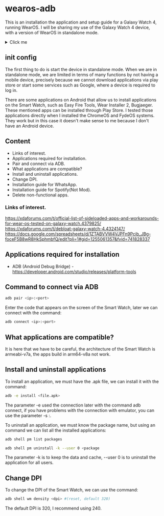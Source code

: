 # wearos-adb
This is an installation the application and setup guide for a Galaxy Watch 4, running WearOS. I will be sharing my use of the Galaxy Watch 4 device, with a version of WearOS in standalone mode.

<details>
  <summary>Click me</summary>
  In my case I did not have an Android device, since there is no direct compatibility with iPhone devices. I tried using the android studio emulator, I directly installed a version of androidx86, I tried with chromeOS through Brunch Framework, FydeOS, virtual machine with virtual box and with none of these solutions I could get good results. The objective was to install the Wacth Manager application and start with the Google account and obtain all the benefits using the bt driver of my laptop, which in all cases was fully compatible with the installation of the system, successfully connecting with other devices on the setting section. (Not in the app) On chromeOS and fydeOS with the results I had some hope because the app recognized the Smart Watch and connected successfully with the app, but it turns out that this is not the main app (Watch Manager) that app installs another app called Wacth4 Plugin in my case, the problem is there, it does not start the application and from there it stops, it does not open the application. In some forums and solutions to this problem they talk about uninstalling the application, emptying the cache, some about disabling specific system notifications, but none of that gave results.

Therefore, you can follow all the steps in that guide on a computer with any operating system. All installations will depend entirely on your operating system, so it is necessary to have basic knowledge of your own system.
</details>

## init config
The first thing to do is start the device in standalone mode. When we are in standalone mode, we are limited in terms of many functions by not having a mobile device, precisely because we cannot download applications via play store or start some services such as Google, where a device is required to log in.

There are some applications on Android that allow us to install applications on the Smart Watch, such as Easy Fire Tools, Wear Installer 2, Bugjaeger. These mentioned apps can be installed through Play Store. I tested those applications directly when I installed the ChromeOS and FydeOS systems. They work but in this case it doesn't make sense to me because I don't have an Android device.

## Content
- Links of interest.
- Applications required for installation.
- Pair and connect via ADB.
- What applications are compatible?
- Install and uninstall applications.
- Change DPI.
- Installation guide for WhatsApp.
- Installation guide for Spotify(Not Mod).
- Delete non-functional apps.

### Links of interest.
https://xdaforums.com/t/official-list-of-sideloaded-apps-and-workarounds-for-wear-os-tested-on-galaxy-watch.4379825/
https://xdaforums.com/t/debloat-galaxy-watch-4.4324147/
https://docs.google.com/spreadsheets/d/1ZTABVVW4VJPFn9Pcib_JBg-foceF5B8wR8HkSphmbfQ/edit?pli=1#gid=1255061357&fvid=741828337

## Applications required for installation
- ADB (Android Debug Bridge) - https://developer.android.com/studio/releases/platform-tools

## Command to connect via ADB
```bash
adb pair <ip>:<port>
```
Enter the code that appears on the screen of the Smart Watch,
later we can connect with the command:

```bash
adb connect <ip>:<port>
```

## What applications are compatible?
It is here that we have to be careful, the architecture of the Smart Watch is armeabi-v7a, the apps build in arm64-v8a not work.

## Install and uninstall applications
To install an application, we must have the .apk file, we can install it with the command:
```bash
adb -e install <file.apk>
```
The parameter -e used the connection later with the command adb connect, if you have problems with the connection with emulator, you can use the parameter -s <ip>:<port>.

To uninstall an application, we must know the package name, but using an command we can list all the installed applications:
```bash
adb shell pm list packages
```

```bash
adb shell pm uninstall -k --user 0 <package
```
The parameter -k is to keep the data and cache, --user 0 is to uninstall the application for all users.

## Change DPI
To change the DPI of the Smart Watch, we can use the command:
```bash
adb shell wm density <dpi> #(reset, default 320)
```
The default DPI is 320, I recommend using 240.

